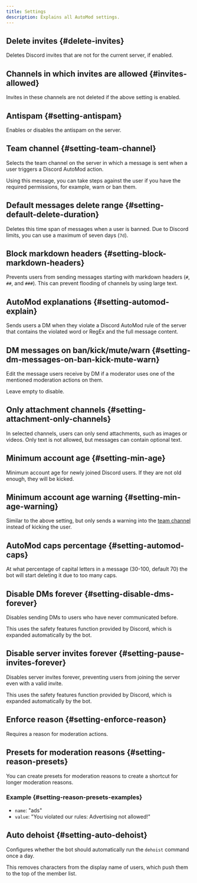 ```yaml
---
title: Settings
description: Explains all AutoMod settings.
---
```


## Delete invites {#delete-invites}

Deletes Discord invites that are not for the current server, if enabled.

## Channels in which invites are allowed {#invites-allowed}

Invites in these channels are not deleted if the above setting is enabled.

## Antispam {#setting-antispam}

Enables or disables the antispam on the server.

## Team channel {#setting-team-channel}

Selects the team channel on the server in which a message is sent when a user triggers a Discord AutoMod action.

Using this message, you can take steps against the user if you have the required permissions, for example, warn or ban them.

## Default messages delete range {#setting-default-delete-duration}

Deletes this time span of messages when a user is banned. Due to Discord limits, you can use a maximum of seven days (`7d`).

## Block markdown headers {#setting-block-markdown-headers}

Prevents users from sending messages starting with markdown headers (`#`, `##`, and `###`). This can prevent flooding of channels by using large text.

## AutoMod explanations {#setting-automod-explain}

Sends users a DM when they violate a Discord AutoMod rule of the server that contains the violated word or RegEx and the full message content.

## DM messages on ban/kick/mute/warn {#setting-dm-messages-on-ban-kick-mute-warn}

Edit the message users receive by DM if a moderator uses one of the mentioned moderation actions on them.

Leave empty to disable.

## Only attachment channels {#setting-attachment-only-channels}

In selected channels, users can only send attachments, such as images or videos. Only text is not allowed, but messages can contain optional text.

## Minimum account age {#setting-min-age}

Minimum account age for newly joined Discord users. If they are not old enough, they will be kicked.

## Minimum account age warning {#setting-min-age-warning}

Similar to the above setting, but only sends a warning into the [team channel](#setting-team-channel) instead of kicking the user.

## AutoMod caps percentage {#setting-automod-caps}

At what percentage of capital letters in a message (30-100, default 70) the bot will start deleting it due to too many caps.

## Disable DMs forever {#setting-disable-dms-forever}

Disables sending DMs to users who have never communicated before.

This uses the safety features function provided by Discord, which is expanded automatically by the bot.

## Disable server invites forever {#setting-pause-invites-forever}

Disables server invites forever, preventing users from joining the server even with a valid invite.

This uses the safety features function provided by Discord, which is expanded automatically by the bot.

## Enforce reason {#setting-enforce-reason}

Requires a reason for moderation actions.

## Presets for moderation reasons {#setting-reason-presets}

You can create presets for moderation reasons to create a shortcut for longer moderation reasons.

### Example {#setting-reason-presets-examples}

- `name`: "ads"
- `value`: "You violated our rules: Advertising not allowed!"

<Command name="mute" slash="user:User reason:ads" message="<User> ads"></Command>

## Auto dehoist {#setting-auto-dehoist}

Configures whether the bot should automatically run the `dehoist` command once a day.

This removes characters from the display name of users, which push them to the top of the member list.
